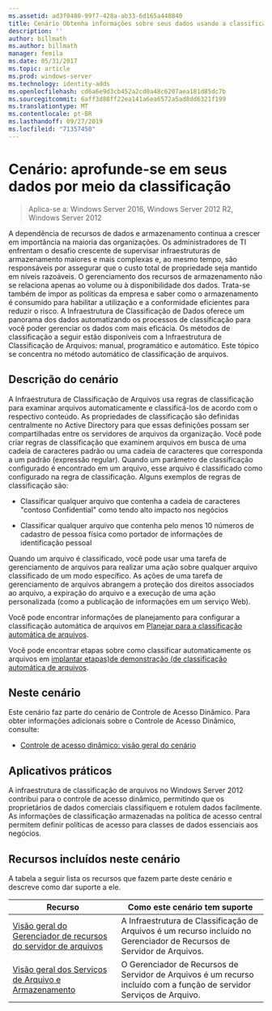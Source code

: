 ```yaml
---
ms.assetid: ad3f0480-99f7-428a-ab33-6d165a440840
title: Cenário Obtenha informações sobre seus dados usando a classificação
description: ''
author: billmath
ms.author: billmath
manager: femila
ms.date: 05/31/2017
ms.topic: article
ms.prod: windows-server
ms.technology: identity-adds
ms.openlocfilehash: cd6a6e9d3cb452a2cd0a48c6207aea181d85dc7b
ms.sourcegitcommit: 6aff3d88ff22ea141a6ea6572a5ad8dd6321f199
ms.translationtype: MT
ms.contentlocale: pt-BR
ms.lasthandoff: 09/27/2019
ms.locfileid: "71357450"
---
```

# <a name="scenario-get-insight-into-your-data-by-using-classification"></a>Cenário: aprofunde-se em seus dados por meio da classificação

>Aplica-se a: Windows Server 2016, Windows Server 2012 R2, Windows Server 2012

A dependência de recursos de dados e armazenamento continua a crescer em importância na maioria das organizações. Os administradores de TI enfrentam o desafio crescente de supervisar infraestruturas de armazenamento maiores e mais complexas e, ao mesmo tempo, são responsáveis por assegurar que o custo total de propriedade seja mantido em níveis razoáveis. O gerenciamento dos recursos de armazenamento não se relaciona apenas ao volume ou à disponibilidade dos dados. Trata-se também de impor as políticas da empresa e saber como o armazenamento é consumido para habilitar a utilização e a conformidade eficientes para reduzir o risco. A Infraestrutura de Classificação de Dados oferece um panorama dos dados automatizando os processos de classificação para você poder gerenciar os dados com mais eficácia. Os métodos de classificação a seguir estão disponíveis com a Infraestrutura de Classificação de Arquivos: manual, programático e automático. Este tópico se concentra no método automático de classificação de arquivos.  
  
## <a name="BKMK_OVER"></a>Descrição do cenário  
A Infraestrutura de Classificação de Arquivos usa regras de classificação para examinar arquivos automaticamente e classificá-los de acordo com o respectivo conteúdo. As propriedades de classificação são definidas centralmente no Active Directory para que essas definições possam ser compartilhadas entre os servidores de arquivos da organização. Você pode criar regras de classificação que examinem arquivos em busca de uma cadeia de caracteres padrão ou uma cadeia de caracteres que corresponda a um padrão (expressão regular). Quando um parâmetro de classificação configurado é encontrado em um arquivo, esse arquivo é classificado como configurado na regra de classificação. Alguns exemplos de regras de classificação são:  
  
-   Classificar qualquer arquivo que contenha a cadeia de caracteres "contoso Confidential" como tendo alto impacto nos negócios  
  
-   Classificar qualquer arquivo que contenha pelo menos 10 números de cadastro de pessoa física como portador de informações de identificação pessoal  
  
Quando um arquivo é classificado, você pode usar uma tarefa de gerenciamento de arquivos para realizar uma ação sobre qualquer arquivo classificado de um modo específico. As ações de uma tarefa de gerenciamento de arquivos abrangem a proteção dos direitos associados ao arquivo, a expiração do arquivo e a execução de uma ação personalizada (como a publicação de informações em um serviço Web).  
  
Você pode encontrar informações de planejamento para configurar a classificação automática de arquivos em [Planejar para a classificação automática de arquivos](assetId:///e3c3bb4b-3034-42b7-b391-8ef5f5851955).  
  
Você pode encontrar etapas sobre como classificar automaticamente os arquivos em [implantar etapas&#41;de demonstração &#40;de classificação automática de arquivos](Deploy-Automatic-File-Classification--Demonstration-Steps-.md).  
  
## <a name="in-this-scenario"></a>Neste cenário  
Este cenário faz parte do cenário de Controle de Acesso Dinâmico. Para obter informações adicionais sobre o Controle de Acesso Dinâmico, consulte:  
  
-   [Controle de acesso dinâmico: visão geral do cenário](Dynamic-Access-Control--Scenario-Overview.md)  
  
## <a name="BKMK_APP"></a>Aplicativos práticos  
A infraestrutura de classificação de arquivos no Windows Server 2012 contribui para o controle de acesso dinâmico, permitindo que os proprietários de dados comerciais classifiquem e rotulem dados facilmente. As informações de classificação armazenadas na política de acesso central permitem definir políticas de acesso para classes de dados essenciais aos negócios.  
  
## <a name="BKMK_NEW"></a>Recursos incluídos neste cenário  
A tabela a seguir lista os recursos que fazem parte deste cenário e descreve como dar suporte a ele.  
  
|Recurso|Como este cenário tem suporte|  
|-----------|---------------------------------|  
|[Visão geral do Gerenciador de recursos do servidor de arquivos](https://technet.microsoft.com/library/hh831701.aspx)|A Infraestrutura de Classificação de Arquivos é um recurso incluído no Gerenciador de Recursos de Servidor de Arquivos.|  
|[Visão geral dos Serviços de Arquivo e Armazenamento](https://technet.microsoft.com/library/hh831487.aspx)|O Gerenciador de Recursos de Servidor de Arquivos é um recurso incluído com a função de servidor Serviços de Arquivo.|  
  


